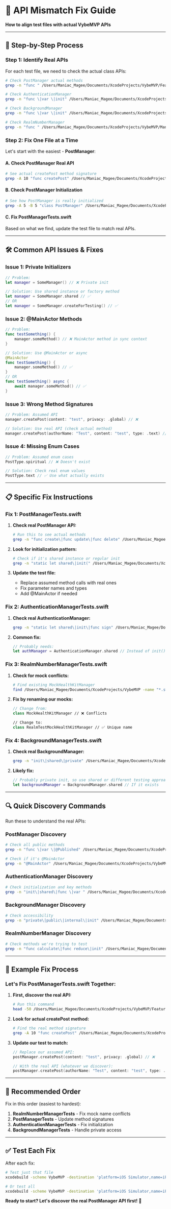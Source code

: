 # 🔧 API Mismatch Fix Guide

**How to align test files with actual VybeMVP APIs**

---

## 🎯 **Step-by-Step Process**

### **Step 1: Identify Real APIs**

For each test file, we need to check the actual class APIs:

```bash
# Check PostManager actual methods
grep -n "func " /Users/Maniac_Magee/Documents/XcodeProjects/VybeMVP/Features/Social/SocialManagers/PostManager.swift

# Check AuthenticationManager 
grep -n "func \|var \|init" /Users/Maniac_Magee/Documents/XcodeProjects/VybeMVP/Managers/AuthenticationManager.swift

# Check BackgroundManager
grep -n "func \|var \|init" /Users/Maniac_Magee/Documents/XcodeProjects/VybeMVP/Utilities/BackgroundManager.swift

# Check RealmNumberManager  
grep -n "func " /Users/Maniac_Magee/Documents/XcodeProjects/VybeMVP/Managers/RealmNumberManager.swift
```

### **Step 2: Fix One File at a Time**

Let's start with the easiest - **PostManager**:

#### **A. Check PostManager Real API**
```bash
# See actual createPost method signature
grep -A 10 "func createPost" /Users/Maniac_Magee/Documents/XcodeProjects/VybeMVP/Features/Social/SocialManagers/PostManager.swift
```

#### **B. Check PostManager Initialization** 
```bash
# See how PostManager is really initialized
grep -A 5 -B 5 "class PostManager" /Users/Maniac_Magee/Documents/XcodeProjects/VybeMVP/Features/Social/SocialManagers/PostManager.swift
```

#### **C. Fix PostManagerTests.swift**
Based on what we find, update the test file to match real APIs.

---

## 🛠️ **Common API Issues & Fixes**

### **Issue 1: Private Initializers**
```swift
// Problem: 
let manager = SomeManager() // ❌ Private init

// Solution: Use shared instance or factory method
let manager = SomeManager.shared // ✅ 
// OR
let manager = SomeManager.createForTesting() // ✅
```

### **Issue 2: @MainActor Methods**
```swift
// Problem:
func testSomething() {
    manager.someMethod() // ❌ MainActor method in sync context
}

// Solution: Use @MainActor or async
@MainActor 
func testSomething() {
    manager.someMethod() // ✅
}
// OR
func testSomething() async {
    await manager.someMethod() // ✅
}
```

### **Issue 3: Wrong Method Signatures**
```swift
// Problem: Assumed API
manager.createPost(content: "test", privacy: .global) // ❌

// Solution: Use real API (check actual method)
manager.createPost(authorName: "Test", content: "test", type: .text) // ✅
```

### **Issue 4: Missing Enum Cases**
```swift
// Problem: Assumed enum cases
PostType.spiritual // ❌ Doesn't exist

// Solution: Check real enum values
PostType.text // ✅ Use what actually exists
```

---

## 📋 **Specific Fix Instructions**

### **Fix 1: PostManagerTests.swift**

1. **Check real PostManager API:**
   ```bash
   # Run this to see actual methods
   grep -n "func create\|func update\|func delete" /Users/Maniac_Magee/Documents/XcodeProjects/VybeMVP/Features/Social/SocialManagers/PostManager.swift
   ```

2. **Look for initialization pattern:**
   ```bash
   # Check if it's shared instance or regular init
   grep -n "static let shared\|init(" /Users/Maniac_Magee/Documents/XcodeProjects/VybeMVP/Features/Social/SocialManagers/PostManager.swift
   ```

3. **Update the test file:**
   - Replace assumed method calls with real ones
   - Fix parameter names and types
   - Add @MainActor if needed

### **Fix 2: AuthenticationManagerTests.swift**

1. **Check real AuthenticationManager:**
   ```bash
   grep -n "static let shared\|init\|func sign" /Users/Maniac_Magee/Documents/XcodeProjects/VybeMVP/Managers/AuthenticationManager.swift
   ```

2. **Common fix:**
   ```swift
   // Probably needs:
   let authManager = AuthenticationManager.shared // Instead of init()
   ```

### **Fix 3: RealmNumberManagerTests.swift**

1. **Check for mock conflicts:**
   ```bash
   # Find existing MockHealthKitManager
   find /Users/Maniac_Magee/Documents/XcodeProjects/VybeMVP -name "*.swift" -exec grep -l "MockHealthKitManager" {} \;
   ```

2. **Fix by renaming our mocks:**
   ```swift
   // Change from:
   class MockHealthKitManager // ❌ Conflicts
   
   // Change to:
   class RealmTestMockHealthKitManager // ✅ Unique name
   ```

### **Fix 4: BackgroundManagerTests.swift**

1. **Check real BackgroundManager:**
   ```bash
   grep -n "init\|shared\|private" /Users/Maniac_Magee/Documents/XcodeProjects/VybeMVP/Utilities/BackgroundManager.swift
   ```

2. **Likely fix:**
   ```swift
   // Probably private init, so use shared or different testing approach
   let backgroundManager = BackgroundManager.shared // If it exists
   ```

---

## 🔍 **Quick Discovery Commands**

Run these to understand the real APIs:

### **PostManager Discovery**
```bash
# Check all public methods
grep -n "func \|var \|@Published" /Users/Maniac_Magee/Documents/XcodeProjects/VybeMVP/Features/Social/SocialManagers/PostManager.swift | head -20

# Check if it's @MainActor
grep -n "@MainActor" /Users/Maniac_Magee/Documents/XcodeProjects/VybeMVP/Features/Social/SocialManagers/PostManager.swift
```

### **AuthenticationManager Discovery** 
```bash
# Check initialization and key methods
grep -n "init\|shared\|func \|var " /Users/Maniac_Magee/Documents/XcodeProjects/VybeMVP/Managers/AuthenticationManager.swift | head -15
```

### **BackgroundManager Discovery**
```bash
# Check accessibility 
grep -n "private\|public\|internal\|init" /Users/Maniac_Magee/Documents/XcodeProjects/VybeMVP/Utilities/BackgroundManager.swift
```

### **RealmNumberManager Discovery**
```bash
# Check methods we're trying to test
grep -n "func calculate\|func reduce\|init" /Users/Maniac_Magee/Documents/XcodeProjects/VybeMVP/Managers/RealmNumberManager.swift
```

---

## 📝 **Example Fix Process**

### **Let's Fix PostManagerTests.swift Together:**

1. **First, discover the real API:**
   ```bash
   # Run this command
   head -50 /Users/Maniac_Magee/Documents/XcodeProjects/VybeMVP/Features/Social/SocialManagers/PostManager.swift
   ```

2. **Look for actual createPost method:**
   ```bash
   # Find the real method signature
   grep -A 10 "func createPost" /Users/Maniac_Magee/Documents/XcodeProjects/VybeMVP/Features/Social/SocialManagers/PostManager.swift
   ```

3. **Update our test to match:**
   ```swift
   // Replace our assumed API:
   postManager.createPost(content: "test", privacy: .global) // ❌
   
   // With the real API (whatever we discover):
   postManager.createPost(authorName: "Test", content: "test", type: .text) // ✅
   ```

---

## 🎯 **Recommended Order**

Fix in this order (easiest to hardest):

1. **RealmNumberManagerTests** - Fix mock name conflicts
2. **PostManagerTests** - Update method signatures  
3. **AuthenticationManagerTests** - Fix initialization
4. **BackgroundManagerTests** - Handle private access

---

## ✅ **Test Each Fix**

After each fix:
```bash
# Test just that file
xcodebuild -scheme VybeMVP -destination 'platform=iOS Simulator,name=iPhone 16 Pro Max' test -only-testing:VybeMVPTests.PostManagerTests

# Or test all
xcodebuild -scheme VybeMVP -destination 'platform=iOS Simulator,name=iPhone 16 Pro Max' test
```

**Ready to start? Let's discover the real PostManager API first!** 🚀
